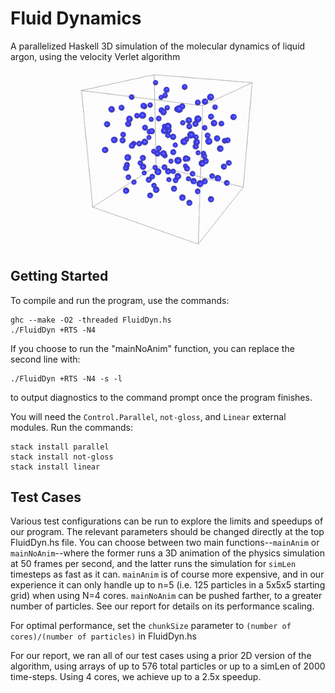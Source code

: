 Fluid Dynamics
==============
A parallelized Haskell 3D simulation of the molecular dynamics of liquid argon, using the velocity Verlet algorithm

![demo](demo.gif)

Getting Started
---------------
To compile and run the program, use the commands:
```
ghc --make -O2 -threaded FluidDyn.hs
./FluidDyn +RTS -N4
```
If you choose to run the "mainNoAnim" function, you can replace the second line with:
```
./FluidDyn +RTS -N4 -s -l
```
to output diagnostics to the command prompt once the program finishes.

You will need the `Control.Parallel`, `not-gloss`, and `Linear` external modules. Run the commands:
```
stack install parallel
stack install not-gloss
stack install linear
```

Test Cases
----------
Various test configurations can be run to explore the limits and speedups of our program. The relevant parameters should be changed directly at the top FluidDyn.hs file. You can choose between two main functions--`mainAnim` or `mainNoAnim`--where the former runs a 3D animation of the physics simulation at 50 frames per second, and the latter runs the simulation for `simLen` timesteps as fast as it can. `mainAnim` is of course more expensive, and in our experience it can only handle up to n=5 (i.e. 125 particles in a 5x5x5 starting grid) when using N=4 cores. `mainNoAnim` can be pushed farther, to a greater number of particles. See our report for details on its performance scaling.

For optimal performance, set the `chunkSize` parameter to `(number of cores)/(number of particles)` in FluidDyn.hs

For our report, we ran all of our test cases using a prior 2D version of the algorithm, using arrays of up to 576 total particles or up to a simLen of 2000 time-steps. Using 4 cores, we achieve up to a 2.5x speedup.
